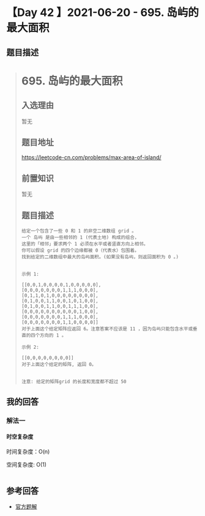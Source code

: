 # 【Day 42 】2021-06-20 - 695. 岛屿的最大面积

## 题目描述

> # 695. 岛屿的最大面积
>
> ## 入选理由
>
> 暂无
>
> ## 题目地址
>
> https://leetcode-cn.com/problems/max-area-of-island/
>
> ## 前置知识
>
> 暂无
>
> ## 题目描述
>
> ```
> 给定一个包含了一些 0 和 1 的非空二维数组 grid 。
> 一个 岛屿 是由一些相邻的 1 (代表土地) 构成的组合，
> 这里的「相邻」要求两个 1 必须在水平或者竖直方向上相邻。
> 你可以假设 grid 的四个边缘都被 0（代表水）包围着。
> 找到给定的二维数组中最大的岛屿面积。(如果没有岛屿，则返回面积为 0 。)
> 
> 
> 示例 1:
> 
> [[0,0,1,0,0,0,0,1,0,0,0,0,0],
> [0,0,0,0,0,0,0,1,1,1,0,0,0],
> [0,1,1,0,1,0,0,0,0,0,0,0,0],
> [0,1,0,0,1,1,0,0,1,0,1,0,0],
> [0,1,0,0,1,1,0,0,1,1,1,0,0],
> [0,0,0,0,0,0,0,0,0,0,1,0,0],
> [0,0,0,0,0,0,0,1,1,1,0,0,0],
> [0,0,0,0,0,0,0,1,1,0,0,0,0]]
> 对于上面这个给定矩阵应返回 6。注意答案不应该是 11 ，因为岛屿只能包含水平或垂直的四个方向的 1 。
> 
> 示例 2:
> 
> [[0,0,0,0,0,0,0,0]]
> 对于上面这个给定的矩阵, 返回 0。
> 
>  
> 注意: 给定的矩阵grid 的长度和宽度都不超过 50
> ```

## 我的回答

### 解法一

#### 时空复杂度

时间复杂度：O(n)

空间复杂度: O(1)

```JavaScript

```

## 参考回答

- [官方题解](https://github.com/leetcode-pp/91alg-2/blob/master/solution/advanced/d42.map-sum-pairs.md)
